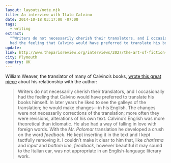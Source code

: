 ```yaml
---
layout: layouts/note.njk
title: An interview with Italo Calvino
date: 2014-10-18 03:17:00 -07:00
tags:
  - writing
extract:
  "“Writers do not necessarily cherish their translators, and I occasionally
  had the feeling that Calvino would have preferred to translate his books himself...”"
update:
link: http://www.theparisreview.org/interviews/2027/the-art-of-fiction-no-130-italo-calvino
city: Plymouth
country: UK
---
```


William Weaver, the translator of many of Calvino’s books, [wrote this great piece](http://www.theparisreview.org/interviews/2027/the-art-of-fiction-no-130-italo-calvino) about his relationship with the author:

> Writers do not necessarily cherish their translators, and I occasionally had the feeling that Calvino would have preferred to translate his books himself. In later years he liked to see the galleys of the translation; he would make changes—in his English. The changes were not necessarily corrections of the translation; more often they were revisions, alterations of his own text. Calvino’s English was more theoretical than idiomatic. He also had a way of falling in love with foreign words. With the _Mr. Palomar_ translation he developed a crush on the word _feedback_. He kept inserting it in the text and I kept tactfully removing it. I couldn’t make it clear to him that, like _charisma_ and _input_ and _bottom line_, _feedback_, however beautiful it may sound to the Italian ear, was not appropriate in an English-language literary work.
